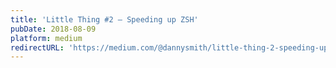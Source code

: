 ```yaml
---
title: 'Little Thing #2 — Speeding up ZSH'
pubDate: 2018-08-09
platform: medium
redirectURL: 'https://medium.com/@dannysmith/little-thing-2-speeding-up-zsh-f1860390f92'
---
```

